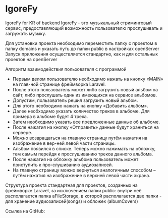 # IgoreFy
IgoreFy for KR of backend
IgoreFy - это музыкальный стриминговый сервис, предоставляющий возможность
пользователю прослушивать и загружать музыку.

Для установки проекта необходимо переместить папку с проектом в папку domains и указать 
путь до папки public в настройках openServer
Запуск приложения осуществляется стандартно, как и для остальных проектов на openServer

Алгоритм взаимодействия пользователя с программой
- Первым делом пользователю необходимо нажать на кнопку «MAIN» на глав-ной странице фреймворка Laravel.
- После этого пользователь может либо загрузить новый альбом на сайт, либо прослушать один из имеющихся на сервисе альбомов. 
- Допустим, пользователь решил загрузить новый альбом.
 - Для этого необходимо нажать на кнопку «Добавить альбом».
- Далее необходимо указать количество треков в альбоме. Для примера в альбоме будет 4 трека.
- Затем необходимо указать все предложенные данные об альбоме.
- После нажатия на кнопку «Отправить» данные будут храниться на сервере. 
- Можно возвращаться на главную страницу путём нажатия на изображение в вер-ней левой части страницы.
- Альбом появился в списке. Теперь можно нажимать на обложку, тем самым перейдя к прослушиванию треков данного альбома.
- После нажатия на обложку альбома пользователь может приступить к про-слушиванию аудиозаписей.
- На главную страницу можно вернуться аналогичным способом – путём нажатия на изображение в верхней левой части экрана.

Структура проекта стандартная для проектов, созданных на фреймворке Laravel, за исключением папки public: 
внутри неё располагается папка aFileStorage, в которой располагается две папки - для хранение аудиозаписей(songs) и обложек (albumCovers)

Ссылка на GitHub: 
